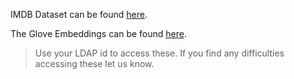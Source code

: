 IMDB Dataset can be found [here](https://drive.google.com/file/d/1tqUWm0iYbmbPaQnDuV-KKwEzqqRI-zPU/view?usp=drive_link).


The Glove Embeddings can be found [here](https://drive.google.com/file/d/1bPMjcbz_FEuHgEWwBK7ex64C7MVzTA7Q/view?usp=sharing).

> Use your LDAP id to access these.
> If you find any difficulties accessing these let us know.
